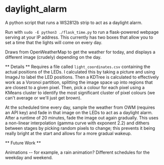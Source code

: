 # daylight_alarm
A python script that runs a WS2812b strip to act as a daylight alarm.

Run with
`sudo -E python3 ./flask_time.py` 
to run a flask-powered webpage serving at your IP address. 
This currently has two boxes that allow you to set a time that the lights will come on every day.

Draws from OpenWeatherMap to get the weather for today, and displays a different image (crudely) depending on the day.

** Details **
Requires a file called `light_coordinates.csv` containing the actual positions of the LEDs.
I calculated this by taking a picture and using ImageJ to label the LED positions.
Then a KDTree is calculated to effectively work as a Voronoi partition, splitting the image space up into regions that are closest to a given pixel.
Then, pick a colour for each pixel using a KMeans cluster to identify the most significant cluster of pixel colours (we can't average or we'll just get brown).

At the scheduled time every day, sample the weather from OWM (requires an API key) and fade in that image on the LEDs to act as a daylight alarm.
After a runtime of 20 minutes, fade the image out again gradually.
This uses a non-linear interpolation (gamma curve with exponent 2.2) and dithers between stages by picking random pixels to change; this prevents it being really bright at the start and allows for a more gradual wakeup.

** Future Work **

Animations -- for example, a rain animation?
Different schedules for the weekday and weekend.
